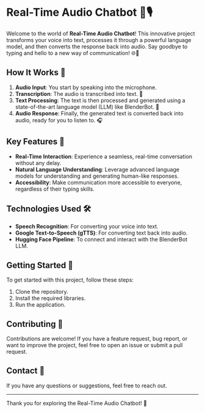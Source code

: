 # Real-Time Audio Chatbot 🤖🎙️

Welcome to the world of **Real-Time Audio Chatbot**! This innovative project transforms your voice into text, processes it through a powerful language model, and then converts the response back into audio. Say goodbye to typing and hello to a new way of communication! 🌐💬

## How It Works 🔄

1. **Audio Input**: You start by speaking into the microphone.
2. **Transcription**: The audio is transcribed into text. 📝
3. **Text Processing**: The text is then processed and generated using a state-of-the-art language model (LLM) like BlenderBot. 🧠
4. **Audio Response**: Finally, the generated text is converted back into audio, ready for you to listen to. 🎧

## Key Features 🌟

- **Real-Time Interaction**: Experience a seamless, real-time conversation without any delay.
- **Natural Language Understanding**: Leverage advanced language models for understanding and generating human-like responses.
- **Accessibility**: Make communication more accessible to everyone, regardless of their typing skills.

## Technologies Used 🛠️

- **Speech Recognition**: For converting your voice into text.
- **Google Text-to-Speech (gTTS)**: For converting text back into audio.
- **Hugging Face Pipeline**: To connect and interact with the BlenderBot LLM.

## Getting Started 🚀

To get started with this project, follow these steps:

1. Clone the repository.
2. Install the required libraries.
3. Run the application.

## Contributing 🤝

Contributions are welcome! If you have a feature request, bug report, or want to improve the project, feel free to open an issue or submit a pull request.

## Contact 📧

If you have any questions or suggestions, feel free to reach out.

---

Thank you for exploring the Real-Time Audio Chatbot! 🎉
